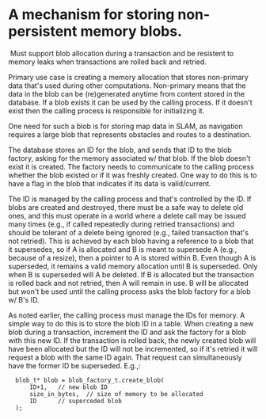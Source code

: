 # A mechanism for storing non-persistent memory blobs.
​
Must support blob allocation during a transaction and be resistent to memory leaks when transactions are rolled back and retried.

Primary use case is creating a memory allocation that stores non-primary data that's used during other computations. Non-primary means that the data in the blob can be (re)generated anytime from content stored in the database.
If a blob exists it can be used by the calling process.
If it doesn't exist then the calling process is responsible for initializing it.

One need for such a blob is for storing map data in SLAM, as navigation requires a large blob that represents obstacles and routes to a destination.

The database stores an ID for the blob, and sends that ID to the blob factory, asking for the memory associated w/ that blob.
If the blob doesn't exist it is created.
The factory needs to communicate to the calling process whether the blob existed or if it was freshly created.
One way to do this is to have a flag in the blob that indicates if its data is valid/current.

The ID is managed by the calling process and that's controlled by the ID.
If blobs are created and destroyed, there must be a safe way to delete old ones, and this must operate in a world where a delete call may be issued many times (e.g., if called repeatedly during retried transactions) and should be tolerant of a delete being ignored (e.g., failed transaction that's not retried).
This is achieved by each blob having a reference to a blob that it supersedes, so if A is allocated and B is meant to supersede A (e.g., because of a resize), then a pointer to A is stored within B.
Even though A is superseded, it remains a valid memory allocation until B is superseded.
Only when B is superseded will A be deleted.
If B is allocated but the transaction is rolled back and not retried, then A will remain in use.
B will be allocated but won't be used until the calling process asks the blob factory for a blob w/ B's ID.

As noted earlier, the calling process must manage the IDs for memory.
A simple way to do this is to store the blob ID in a table. When creating a new blob during a transaction, increment the ID and ask the factory for a blob with this new ID.
If the transaction is rolled back, the newly created blob will have been allocated but the ID will not be
incremented, so if it's retried it will request a blob with the same ID again.
That request can simultaneously have the former ID be superseded.
E.g.,:
```
  blob_t* blob = blob_factory_t.create_blob(
      ID+1,   // new blob ID
      size_in_bytes,  // size of memory to be allocated
      ID      // superceded blob
  );
```
